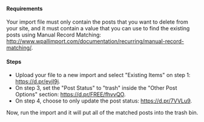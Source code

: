 #### Requirements

Your import file must only contain the posts that you want to delete from your site, and it must contain a value that you can use to find the existing posts using Manual Record Matching: http://www.wpallimport.com/documentation/recurring/manual-record-matching/.

#### Steps

- Upload your file to a new import and select "Existing Items" on step 1: https://d.pr/evjI9j.
- On step 3, set the "Post Status" to "trash" inside the "Other Post Options" section: https://d.pr/FREE/fhvvQO.
- On step 4, choose to only update the post status: https://d.pr/7VVLu9.

Now, run the import and it will put all of the matched posts into the trash bin.